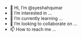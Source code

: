 - 👋 Hi, I’m @syeshahqumar
- 👀 I’m interested in ...
- 🌱 I’m currently learning ...
- 💞️ I’m looking to collaborate on ...
- 📫 How to reach me ...

<!---
syeshahqumar/syeshahqumar is a ✨ special ✨ repository because its `README.md` (this file) appears on your GitHub profile.
You can click the Preview link to take a look at your changes.
--->
